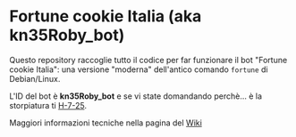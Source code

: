 # Fortune cookie Italia (aka kn35Roby_bot)
Questo repository raccoglie tutto il codice per far funzionare il bot "Fortune cookie Italia": una versione "moderna" dell'antico comando <code>fortune</code> di Debian/Linux.

L'ID del bot è **kn35Roby_bot** e se vi state domandando perchè... è la storpiatura ti [H-7-25](https://it.wikipedia.org/wiki/Uno_sceriffo_extraterrestre..._poco_extra_e_molto_terrestre).

Maggiori informazioni tecniche nella pagina del [Wiki](https://github.com/roberto-carnevale/kn35Roby_bot/wiki)
